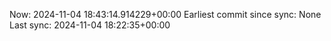 Now: 2024-11-04 18:43:14.914229+00:00 Earliest commit since sync: None Last sync: 2024-11-04 18:22:35+00:00
